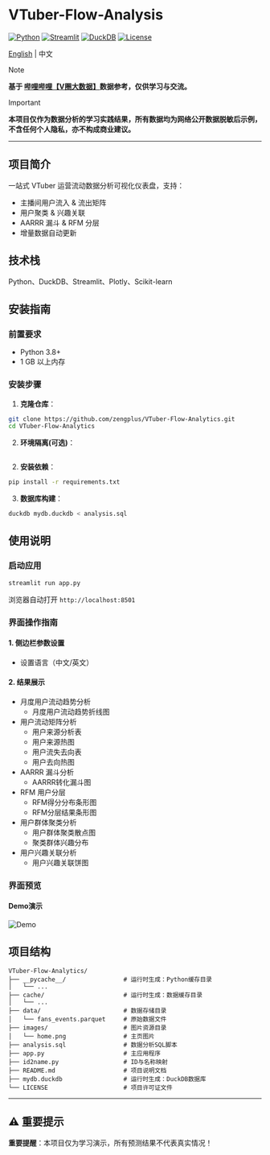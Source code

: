 
# VTuber-Flow-Analysis

[![Python](https://img.shields.io/badge/Python-3.8+-blue.svg)](https://www.python.org/)
[![Streamlit](https://img.shields.io/badge/Streamlit-1.28+-green.svg)](https://streamlit.io/)
[![DuckDB](https://img.shields.io/badge/DuckDB-0.9+-orange.svg)](https://duckdb.org/)
[![License](https://img.shields.io/badge/License-MIT-yellow.svg)](LICENSE)

[English](README_EN.md) | 中文

> [!NOTE]
> **基于 [哔哩哔哩【V圈大数据】](https://b23.tv/cQoNsjj)数据参考，仅供学习与交流。**

> [!IMPORTANT]
> **本项目仅作为数据分析的学习实践结果，所有数据均为网络公开数据脱敏后示例，不含任何个人隐私，亦不构成商业建议。**

---

## 项目简介

一站式 VTuber 运营流动数据分析可视化仪表盘，支持：
- 主播间用户流入 & 流出矩阵
- 用户聚类 & 兴趣关联
- AARRR 漏斗 & RFM 分层
- 增量数据自动更新

## 技术栈

Python、DuckDB、Streamlit、Plotly、Scikit-learn

## 安装指南

### 前置要求
- Python 3.8+
- 1 GB 以上内存

### 安装步骤

1. **克隆仓库**：
```bash
git clone https://github.com/zengplus/VTuber-Flow-Analytics.git
cd VTuber-Flow-Analytics
```

2. **环境隔离(可选)**：

```bash

```

2. **安装依赖**：
```bash
pip install -r requirements.txt
```

3. **数据库构建**：
```bash
duckdb mydb.duckdb < analysis.sql
```

## 使用说明

### 启动应用
```bash
streamlit run app.py
```

浏览器自动打开 `http://localhost:8501`

### 界面操作指南

#### 1. 侧边栏参数设置
- 设置语言（中文/英文）

#### 2. 结果展示
- 月度用户流动趋势分析
    - 月度用户流动趋势折线图
- 用户流动矩阵分析
    - 用户来源分析表
    - 用户来源热图
    - 用户流失去向表
    - 用户去向热图
- AARRR 漏斗分析
    - AARRR转化漏斗图
- RFM 用户分层
    - RFM得分分布条形图
    - RFM分层结果条形图
- 用户群体聚类分析
    - 用户群体聚类散点图
    - 聚类群体兴趣分布
- 用户兴趣关联分析
    - 用户兴趣关联饼图

### 界面预览

#### Demo演示
![Demo](images/demo.gif)

## 项目结构

```
VTuber-Flow-Analytics/
├── __pycache__/                # 运行时生成：Python缓存目录
│   └── ...
├── cache/                      # 运行时生成：数据缓存目录
│   └── ...
├── data/                       # 数据存储目录
│   └── fans_events.parquet     # 原始数据文件
├── images/                     # 图片资源目录
│   └── home.png                # 主页图片
├── analysis.sql                # 数据分析SQL脚本
├── app.py                      # 主应用程序
├── id2name.py                  # ID与名称映射
├── README.md                   # 项目说明文档
├── mydb.duckdb                 # 运行时生成：DuckDB数据库
└── LICENSE                     # 项目许可证文件
```

---

## ⚠️ 重要提示

**重要提醒**：本项目仅为学习演示，所有预测结果不代表真实情况！
